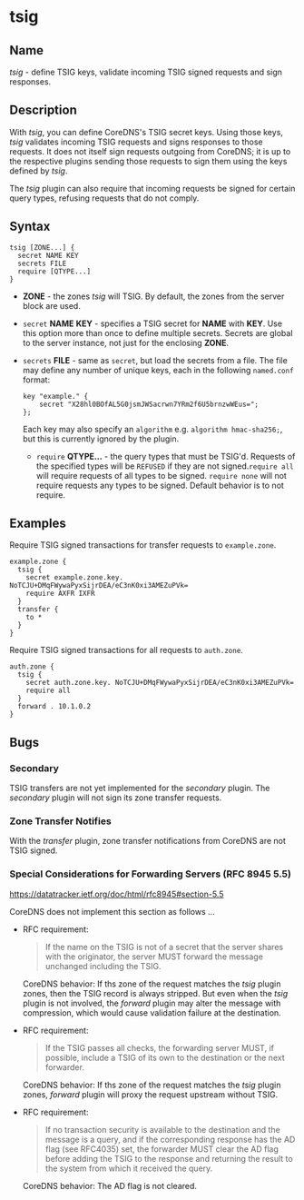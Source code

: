 # tsig

## Name

*tsig* - define TSIG keys, validate incoming TSIG signed requests and sign responses.

## Description

With *tsig*, you can define CoreDNS's TSIG secret keys. Using those keys, *tsig* validates incoming TSIG requests and signs
responses to those requests. It does not itself sign requests outgoing from CoreDNS; it is up to the
respective plugins sending those requests to sign them using the keys defined by *tsig*.

The *tsig* plugin can also require that incoming requests be signed for certain query types, refusing requests that do not comply.

## Syntax

~~~
tsig [ZONE...] {
  secret NAME KEY
  secrets FILE
  require [QTYPE...]
}
~~~

   * **ZONE** - the zones *tsig* will TSIG.  By default, the zones from the server block are used.

   * `secret` **NAME** **KEY** - specifies a TSIG secret for **NAME** with **KEY**. Use this option more than once
   to define multiple secrets. Secrets are global to the server instance, not just for the enclosing **ZONE**.

   * `secrets` **FILE** - same as `secret`, but load the secrets from a file. The file may define any number
     of unique keys, each in the following `named.conf` format:
     ```cgo
     key "example." {
         secret "X28hl0BOfAL5G0jsmJWSacrwn7YRm2f6U5brnzwWEus=";
     };
     ```
     Each key may also specify an `algorithm` e.g. `algorithm hmac-sha256;`, but this is currently ignored by the plugin.

     * `require` **QTYPE...** - the query types that must be TSIG'd. Requests of the specified types
   will be `REFUSED` if they are not signed.`require all` will require requests of all types to be
   signed. `require none` will not require requests any types to be signed. Default behavior is to not require.

## Examples

Require TSIG signed transactions for transfer requests to `example.zone`.

```
example.zone {
  tsig {
    secret example.zone.key. NoTCJU+DMqFWywaPyxSijrDEA/eC3nK0xi3AMEZuPVk=
    require AXFR IXFR
  }
  transfer {
    to *
  }
}
```

Require TSIG signed transactions for all requests to `auth.zone`.

```
auth.zone {
  tsig {
    secret auth.zone.key. NoTCJU+DMqFWywaPyxSijrDEA/eC3nK0xi3AMEZuPVk=
    require all
  }
  forward . 10.1.0.2
}
```

## Bugs

### Secondary

TSIG transfers are not yet implemented for the *secondary* plugin.  The *secondary* plugin will not sign its zone transfer requests.

### Zone Transfer Notifies

With the *transfer* plugin, zone transfer notifications from CoreDNS are not TSIG signed.

### Special Considerations for Forwarding Servers (RFC 8945 5.5)

https://datatracker.ietf.org/doc/html/rfc8945#section-5.5

CoreDNS does not implement this section as follows ...

* RFC requirement:
  > If the name on the TSIG is not
of a secret that the server shares with the originator, the server
MUST forward the message unchanged including the TSIG.

  CoreDNS behavior:
If ths zone of the request matches the _tsig_ plugin zones, then the TSIG record
is always stripped. But even when the _tsig_ plugin is not involved, the _forward_ plugin
may alter the message with compression, which would cause validation failure
at the destination.


* RFC requirement:
  > If the TSIG passes all checks, the forwarding
server MUST, if possible, include a TSIG of its own to the
destination or the next forwarder.

  CoreDNS behavior:
If ths zone of the request matches the _tsig_ plugin zones, _forward_ plugin will
proxy the request upstream without TSIG.


* RFC requirement:
  > If no transaction security is
available to the destination and the message is a query, and if the
corresponding response has the AD flag (see RFC4035) set, the
forwarder MUST clear the AD flag before adding the TSIG to the
response and returning the result to the system from which it
received the query.

  CoreDNS behavior:
The AD flag is not cleared.

